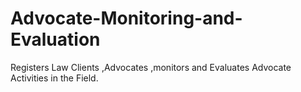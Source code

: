 # Advocate-Monitoring-and-Evaluation
Registers Law Clients ,Advocates ,monitors and Evaluates Advocate Activities in the Field.
